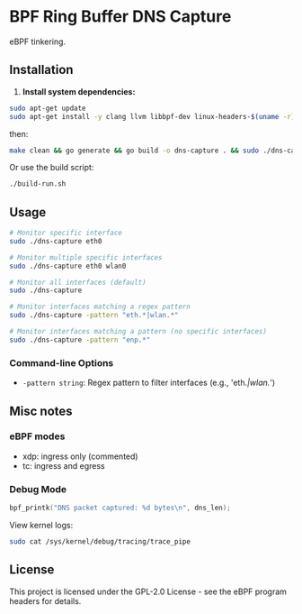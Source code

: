 # BPF Ring Buffer DNS Capture

eBPF tinkering.

## Installation

1. **Install system dependencies:**
```bash
sudo apt-get update
sudo apt-get install -y clang llvm libbpf-dev linux-headers-$(uname -r)
```

then:
```bash
make clean && go generate && go build -o dns-capture . && sudo ./dns-capture
```

Or use the build script:
```bash
./build-run.sh
```

## Usage

```bash
# Monitor specific interface
sudo ./dns-capture eth0

# Monitor multiple specific interfaces
sudo ./dns-capture eth0 wlan0

# Monitor all interfaces (default)
sudo ./dns-capture

# Monitor interfaces matching a regex pattern
sudo ./dns-capture -pattern "eth.*|wlan.*"

# Monitor interfaces matching a pattern (no specific interfaces)
sudo ./dns-capture -pattern "enp.*"
```

### Command-line Options

- `-pattern string`: Regex pattern to filter interfaces (e.g., 'eth.*|wlan.*')

## Misc notes

### eBPF modes

- xdp: ingress only (commented)
- tc: ingress and egress

### Debug Mode

```c
bpf_printk("DNS packet captured: %d bytes\n", dns_len);
```

View kernel logs:
```bash
sudo cat /sys/kernel/debug/tracing/trace_pipe
```

## License

This project is licensed under the GPL-2.0 License - see the eBPF program headers for details.
